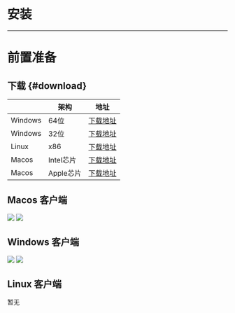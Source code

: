 # 安装

---

# 前置准备

## 下载 {#download}

|         | 架构      |                                  地址                                  |
|---------|---------|:--------------------------------------------------------------------:|
| Windows | 64位     |    [下载地址](https://file.myprint.top/MyPrint-Windows-x64-1.0.0.exe)    |
| Windows | 32位     |   [下载地址](https://file.myprint.top/MyPrint-Windows-ia32-1.0.0.exe)    |
| Linux   | x86     | [下载地址](https://file.myprint.top/MyPrint-Linux-x86_64-1.0.0.AppImage) |
| Macos   | Intel芯片 |      [下载地址](https://file.myprint.top/MyPrint-Mac-x64-1.0.0.dmg)      |
| Macos   | Apple芯片 |     [下载地址](https://file.myprint.top/MyPrint-Mac-arm64-1.0.0.dmg)     |

## Macos 客户端

<img class="client-img" src="/client-macos-nostart.png">
<img class="client-img" src="/client-macos.png">

## Windows 客户端

<img class="client-img_padding" src="/client-win-nostart.png">
<img class="client-img_padding" src="/client-win.png">

## Linux 客户端

暂无
